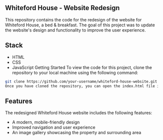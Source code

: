 ## Whiteford House - Website Redesign
This repository contains the code for the redesign of the website for Whiteford House, a bed & breakfast. The goal of this project was to update the website's design and functionality to improve the user experience.

## Stack
- HTML
- CSS
- JavaScript
Getting Started
To view the code for this project, clone the repository to your local machine using the following command:

```bash
git clone https://github.com/your-username/whiteford-house-website.git
Once you have cloned the repository, you can open the index.html file in your web browser to view the website locally.
```

## Features
The redesigned Whiteford House website includes the following features:

- A modern, mobile-friendly design
- Improved navigation and user experience
- An image gallery showcasing the property and surrounding area
